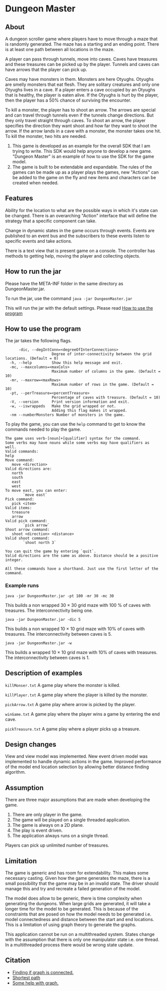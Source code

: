 # Dungeon Master

## About

A dungeon scroller game where players have to move through a maze that is randomly generated. The
maze has a starting and an ending point. There is at least one path between all locations in the
maze.

A player can pass through tunnels, move into caves. Caves have treasures and these treasures can be
picked up by the player. Tunnels and caves can have arrows that the player can pick up.

Caves may have monsters in them. Monsters are here Otyughs. Otyughs are smelly monsters that eat
flesh. They are solitary creatures and only one Otyughs lives in a cave. If a player enters a cave
occupied by an Otyughs that is healthy, the player is eaten alive. If the Otyughs is hurt by the
player, then the player has a 50% chance of surviving the encounter.

To kill a monster, the player has to shoot an arrow. The arrows are special and can travel through
tunnels even if the tunnels change directions. But they only travel straight through caves. To shoot
an arrow, the player specifies the direction they want shoot and how far they want to shoot the
arrow. If the arrow lands in a cave with a monster, the monster takes one hit. To kill the monster,
two hits are needed.

1. This game is developed as an example for the overall SDK that I am trying to write. This SDK
   would help anyone to develop a new game. "Dungeon Master" is an example of how to use the SDK for
   the game model.
2. The game is built to be extendable and expandable. The rules of the games can be made up as a
   player plays the games, new "Actions" can be added to the game on the fly and new items and
   characters can be created when needed.

## Features

Ability for the location to what are the possible ways in which it's state can be changed. There is
an overarching "Action" interface that will define the strategy that a specific component can take.

Change in dynamic states in the game occurs through events. Events are published to an event bus and
the subscribers to these events listen to specific events and take actions.

There is a text view that is present game on a console. The controller has methods to getting help,
moving the player and collecting objects.

## How to run the jar

Please have the META-INF folder in the same directory as DungeonMaster.jar.

To run the jar, use the command
`java -jar DungeonMaster.jar`

This will run the jar with the default settings. Please
read [How to use the program](#how-to-use-the-program)

## How to use the program

The jar takes the following flags.

```
      -dic, --degIntConn=<degreeOfInterConnections>
                     Degree of inter-connectivity between the grid locations. (Default = 0)
  -h, --help         Show this help message and exit.
  -mc, --maxcolumns=<maxCols>
                     Maximum number of columns in the game. (Default = 10)
  -mr, --maxrow=<maxRows>
                     Maximum number of rows in the game. (Default = 10)
  -pt, --perTreasure=<percentTreasure>
                     Percentage of caves with treasure. (Default = 10)
  -V, --version      Print version information and exit.
  -w, --iswrappeds   Make the grid wrapped or not.
                     Adding this flag makes it wrapped.
  -nm --numberMonsters Number of monsters in the game.
```

To play the game, you can use the `help` command to get to know the commands needed to play the
game.

```
The game uses verb-[noun]+[qualifier] syntax for the command.
Some verbs may have nouns while some verbs may have qualifiers as well. 
Valid commands:
help
Move command:
   move <direction>
Valid directions are:
   north
   south
   east
   west
To move east, you can enter:
		`move east`
Pick command:
   pick <item>
Valid items:
   treasure
   arrow
Valid pick command:
		`pick arrow`
Shoot arrow command:
   shoot <direction> <distance>
Valid shoot command:
		`shoot north 3`
		
You can quit the game by entering `quit`.
Valid directions are the same as above. Distance should be a positive integer.

All these commands have a shorthand. Just use the first letter of the command.
```

### Example runs

```
java -jar DungeonMaster.jar -pt 100 -mr 30 -mc 30
```

This builds a non wrapped 30 &times; 30 grid maze with 100 % of caves with treasures. The
interconnectivity being one.

```
java -jar DungeonMaster.jar -dic 5
```

This builds a non wrapped 10 &times; 10 grid maze with 10% of caves with treasures. The
interconnectivity between caves is 5.

```
java -jar DungeonMaster.jar -w
```

This builds a wrapped 10 &times; 10 grid maze with 10% of caves with treasures. The
interconnectivity between caves is 1.

## Description of examples

`killMonser.txt` A game play where the monster is killed.

`killPlayer.txt` A game play where the player is killed by the monster.

`pickArrow.txt` A game play where arrow is picked by the player.

`winGame.txt` A game play where the player wins a game by entering the end cave.

`pickTreasure.txt` A game play where a player picks up a treasure.

## Design changes

View and view model was implemented.
New event driven model was implemented to handle dynamic actions in the game.
Improved performance of the model end location selection by allowing better distance finding
algorithm.

## Assumption

There are three major assumptions that are made when developing the game.

1. There are only player in the game.
2. The game will be played on a single threaded application.
3. The game is always on a 2D plane.
4. The play is event driven.
5. The application always runs on a single thread.

Players can pick up unlimited number of treasures.

## Limitation

The game is generic and has room for extendability. This makes some necessary casting. Given how the
game generates the maze, there is a small possibility that the game may be in an invalid state. The
driver should manage this and try and recreate a failed generation of the model.

The model does allow to be generic, there is time complexity when generating the dungeons. When
large grids are generated, it will take a longer time for the model to be generated. This is because
of the constraints that are posed on how the model needs to be generated i.e. model connectedness
and distance between the start and end locations. This is a limitation of using graph theory to
generate the graphs.

This application cannot be run on a multithreaded system. States change with the assumption that
there is only one manipulator state i.e. one thread. In a multithreaded process there would be wrong
state update.

## Citation

* [Finding if graph is connected.](https://algorithms.tutorialhorizon.com/check-if-given-undirected-graph-is-connected-or-not/)
* [Shortest path](https://www.geeksforgeeks.org/shortest-path-unweighted-graph/)
* [Some help with graph.](https://gist.github.com/kevinmorio/f7102c5094aa748503f9)